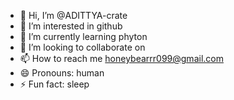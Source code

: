 - 👋 Hi, I’m @ADITTYA-crate
- 👀 I’m interested in github
- 🌱 I’m currently learning phyton 
- 💞️ I’m looking to collaborate on 
- 📫 How to reach me honeybearrr099@gmail.com 
- 😄 Pronouns: human
- ⚡ Fun fact: sleep 

<!---
ADITTYA-crate/ADITTYA-crate is a ✨ special ✨ repository because its `README.md` (this file) appears on your GitHub profile.
You can click the Preview link to take a look at your changes.
--->
